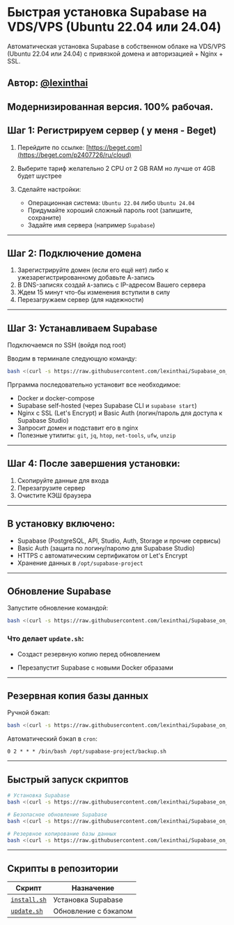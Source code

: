# Быстрая установка Supabase на VDS/VPS (Ubuntu 22.04 или 24.04)
Автоматическая установка Supabase в собственном облаке на VDS/VPS (Ubuntu 22.04 или 24.04) с привязкой домена и авторизацией + Nginx + SSL.

**Автор:** [@lexinthai ](AlexGreen)
---
Модернизированная версия. 100% рабочая.
---
## Шаг 1: Регистрируем сервер ( у меня - Beget)

1. Перейдите по ссылке: [https://beget.com](https://beget.com/p2407726/ru/cloud)
2. Выберите тариф желательно 2 CPU от 2 GB RAM но лучше от 4GB будет шустрее
3. Сделайте настройки:

   * Операционная система: `Ubuntu 22.04` либо `Ubuntu 24.04`
   * Придумайте хороший сложный пароль root (запишите, сохраните)
   * Задайте имя сервера (например `Supabase`)

------------------------------------
## Шаг 2: Подключение домена

1. Зарегистрируйте домен (если его ещё нет) либо к ужезарегистрированному добавьте  А-запись
2. В DNS-записях создай `A`-запись c IP-адресом Вашего сервера
3. Ждем 15 минут что-бы изменения вступили в силу
4. Перезагружаем сервер (для надежности)
------------------------------------

## Шаг 3: Устанавливаем Supabase

Подключаемся по SSH (войдя под root)

Вводим в терминале следующую команду:

```bash
bash <(curl -s https://raw.githubusercontent.com/lexinthai/Supabase_on_VPS/main/install.sh)
```

Прграмма последовательно установит все необходимое:

* Docker и docker-compose
* Supabase self-hosted (через Supabase CLI и `supabase start`)
* Nginx с SSL (Let's Encrypt) и Basic Auth (логин/пароль для доступа к Supabase Studio)
* Запросит домен и подставит его в nginx
* Полезные утилиты: `git`, `jq`, `htop`, `net-tools`, `ufw`, `unzip`
---
## Шаг 4: После завершения установки:

1. Скопируйте данные для входа
2. Перезагрузите сервер
3. Очистите КЭШ браузера
------------------------------------

## В установку включено:

* Supabase (PostgreSQL, API, Studio, Auth, Storage и прочие сервисы)
* Basic Auth (защита по логину/паролю для Supabase Studio)
* HTTPS с автоматическим сертификатом от Let's Encrypt
* Хранение данных в `/opt/supabase-project`

------------------------------------

## Обновление Supabase

Запустите обновление командой:

```bash
bash <(curl -s https://raw.githubusercontent.com/lexinthai/Supabase_on_VPS/main/update.sh)
```

### Что делает `update.sh`:

* Создаст резервную копию перед обновлением

* Перезапустит Supabase с новыми Docker образами

------------------------------------

## Резервная копия базы данных

Ручной бэкап:

```bash
bash <(curl -s https://raw.githubusercontent.com/lexinthai/Supabase_on_VPS/main/backup.sh)
```

Автоматический бэкап в `cron`:

```cron
0 2 * * * /bin/bash /opt/supabase-project/backup.sh
```

------------------------------------

## Быстрый запуск скриптов

```bash
# Установка Supabase
bash <(curl -s https://raw.githubusercontent.com/lexinthai/Supabase_on_VPS/main/install.sh)

# Безопасное обновление Supabase
bash <(curl -s https://raw.githubusercontent.com/lexinthai/Supabase_on_VPS/main/update.sh)

# Резервное копирование базы данных
bash <(curl -s https://raw.githubusercontent.com/lexinthai/Supabase_on_VPS/main/backup.sh)
```

------------------------------------

## Скрипты в репозитории

| Скрипт                                                                                   | Назначение           |
| ---------------------------------------------------------------------------------------- | -------------------- |
| [`install.sh`](https://github.com/lexinthai/Supabase_on_VPS/blob/main/install.sh) | Установка Supabase   |
| [`update.sh`](https://github.com/lexinthai/Supabase_on_VPS/blob/main/update.sh)   | Обновление с бэкапом |
